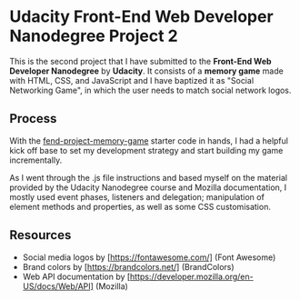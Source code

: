 # Udacity Front-End Web Developer Nanodegree Project 2
This is the second project that I have submitted to the **Front-End Web Developer Nanodegree** by **Udacity**. It consists of a **memory game** made with HTML, CSS, and JavaScript and I have baptized it as "Social Networking Game", in which the user needs to match social network logos.

## Process
With the [fend-project-memory-game](https://github.com/udacity/fend-project-memory-game) starter code in hands, I had a helpful kick off base to set my development strategy and start building my game incrementally.

As I went through the .js file instructions and based myself on the material provided by the Udacity Nanodegree course and Mozilla documentation, I mostly used event phases, listeners and delegation; manipulation of element methods and properties, as well as some CSS customisation. 

## Resources
* Social media logos by [https://fontawesome.com/] (Font Awesome)
* Brand colors by [https://brandcolors.net/] (BrandColors)
* Web API documentation by [https://developer.mozilla.org/en-US/docs/Web/API] (Mozilla)
